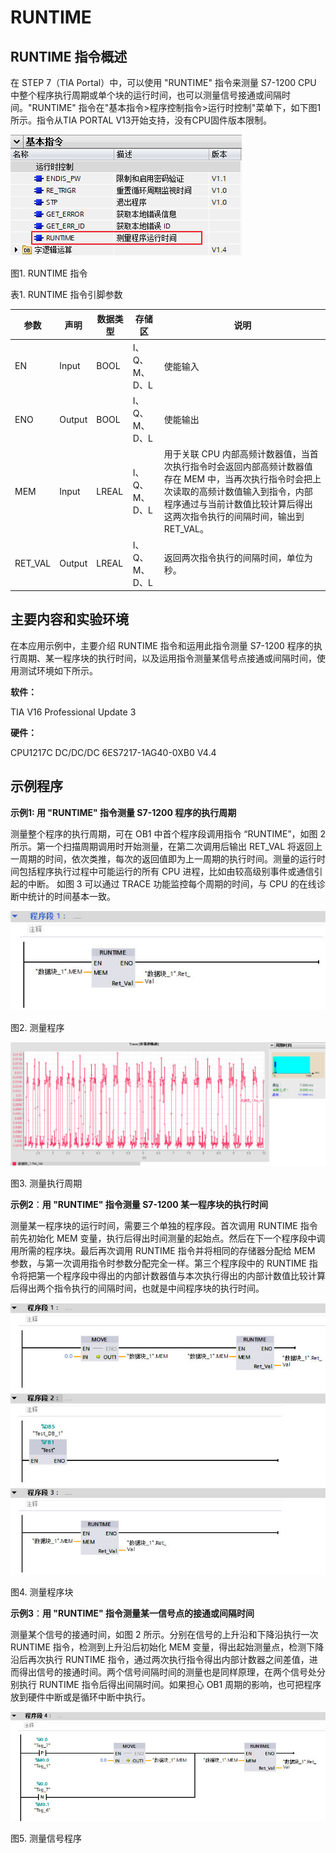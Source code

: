 # RUNTIME 

## RUNTIME 指令概述

在 STEP 7（TIA Portal）中，可以使用 "RUNTIME" 指令来测量 S7-1200 CPU 中整个程序执行周期或单个块的运行时间，也可以测量信号接通或间隔时间。"RUNTIME" 指令在"基本指令>程序控制指令>运行时控制"菜单下，如下图1所示。指令从TIA PORTAL V13开始支持，没有CPU固件版本限制。

![](images/02-01.jpg)

图1\. RUNTIME 指令

表1\. RUNTIME 指令引脚参数

| 参数  | 声明  | 数据类型 | 存储区 | 说明  |
| --- | --- | --- | --- | --- |
| EN  | Input | BOOL | I、Q、M、D、L | 使能输入 |
| ENO | Output | BOOL | I、Q、M、D、L | 使能输出 |
| MEM | Input | LREAL | I、Q、M、D、L | 用于关联 CPU 内部高频计数器值，当首次执行指令时会返回内部高频计数器值存在 MEM 中，当再次执行指令时会把上次读取的高频计数值输入到指令，内部程序通过与当前计数值比较计算后得出这两次指令执行的间隔时间，输出到RET_VAL。 |
| RET_VAL | Output | LREAL | I、Q、M、D、L | 返回两次指令执行的间隔时间，单位为秒。 |

## 主要内容和实验环境

在本应用示例中，主要介绍 RUNTIME 指令和运用此指令测量 S7-1200 程序的执行周期、某一程序块的执行时间，以及运用指令测量某信号点接通或间隔时间，使用测试环境如下所示。

**软件：**

TIA V16 Professional Update 3

**硬件：**

CPU1217C DC/DC/DC 6ES7217-1AG40-0XB0 V4.4

## 示例程序

**示例1: 用 "RUNTIME" 指令测量 S7-1200 程序的执行周期**

测量整个程序的执行周期，可在 OB1 中首个程序段调用指令 “RUNTIME”，如图 2 所示。第一个扫描周期调用时开始测量，在第二次调用后输出 RET_VAL 将返回上一周期的时间，依次类推，每次的返回值即为上一周期的执行时间。测量的运行时间包括程序执行过程中可能运行的所有 CPU 进程，比如由较高级别事件或通信引起的中断。 如图 3 可以通过 TRACE 功能监控每个周期的时间，与 CPU 的在线诊断中统计的时间基本一致。

![](images/02-02.jpg)

图2\. 测量程序

![](images/02-03.jpg)

图3\. 测量执行周期

**示例2**：**用 "RUNTIME" 指令测量 S7-1200 某一程序块的执行时间**

测量某一程序块的运行时间，需要三个单独的程序段。首次调用 RUNTIME 指令前先初始化 MEM 变量，执行后得出时间测量的起始点。然后在下一个程序段中调用所需的程序块。最后再次调用 RUNTIME 指令并将相同的存储器分配给 MEM 参数，与第一次调用指令时参数分配完全一样。第三个程序段中的 RUNTIME 指令将把第一个程序段中得出的内部计数器值与本次执行得出的内部计数值比较计算后得出两个指令执行的间隔时间，也就是中间程序块的执行时间。

![](images/02-04.jpg)

图4\. 测量程序块

**示例3**：**用 "RUNTIME" 指令测量某一信号点的接通或间隔时间**

测量某个信号的接通时间，如图 2 所示。分别在信号的上升沿和下降沿执行一次 RUNTIME 指令，检测到上升沿后初始化 MEM 变量，得出起始测量点，检测下降沿后再次执行 RUNTIME 指令，通过两次执行指令得出内部计数器之间差值，进而得出信号的接通时间。两个信号间隔时间的测量也是同样原理，在两个信号处分别执行 RUNTIME 指令后得出间隔时间。如果担心 OB1 周期的影响，也可把程序放到硬件中断或是循环中断中执行。

![](images/02-05.jpg)

图5\. 测量信号程序